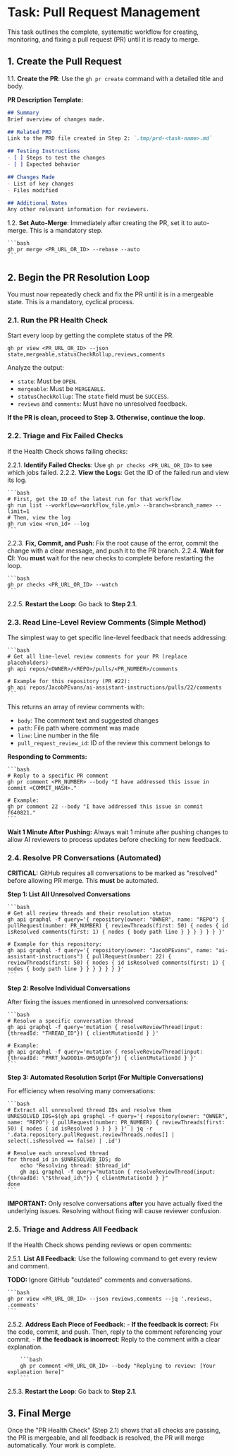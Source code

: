 # Task: Pull Request Management

This task outlines the complete, systematic workflow for creating, monitoring, and fixing a pull request (PR) until it is ready to merge.

## 1. Create the Pull Request

1.1. **Create the PR**: Use the `gh pr create` command with a detailed title and body.

**PR Description Template:**

```markdown
## Summary
Brief overview of changes made.

## Related PRD
Link to the PRD file created in Step 2: `.tmp/prd-<task-name>.md`

## Testing Instructions
- [ ] Steps to test the changes
- [ ] Expected behavior

## Changes Made
- List of key changes
- Files modified

## Additional Notes
Any other relevant information for reviewers.
```

1.2. **Set Auto-Merge**: Immediately after creating the PR, set it to auto-merge. This is a mandatory step.

    ```bash
    gh pr merge <PR_URL_OR_ID> --rebase --auto
    ```

## 2. Begin the PR Resolution Loop

You must now repeatedly check and fix the PR until it is in a mergeable state. This is a mandatory, cyclical process.

### 2.1. Run the PR Health Check

Start every loop by getting the complete status of the PR.

    gh pr view <PR_URL_OR_ID> --json state,mergeable,statusCheckRollup,reviews,comments

Analyze the output:

- `state`: Must be `OPEN`.
- `mergeable`: Must be `MERGEABLE`.
- `statusCheckRollup`: The `state` field must be `SUCCESS`.
- `reviews` and `comments`: Must have no unresolved feedback.

**If the PR is clean, proceed to Step 3. Otherwise, continue the loop.**

### 2.2. Triage and Fix Failed Checks

If the Health Check shows failing checks:

2.2.1. **Identify Failed Checks**: Use `gh pr checks <PR_URL_OR_ID>` to see which jobs failed.
2.2.2. **View the Logs**: Get the ID of the failed run and view its log.

    ```bash
    # First, get the ID of the latest run for that workflow
    gh run list --workflow=<workflow_file.yml> --branch=<branch_name> --limit=1
    # Then, view the log
    gh run view <run_id> --log
    ```

2.2.3. **Fix, Commit, and Push**: Fix the root cause of the error, commit the change with a clear message, and push it to the PR branch.
2.2.4. **Wait for CI**: You **must** wait for the new checks to complete before restarting the loop.

    ```bash
    gh pr checks <PR_URL_OR_ID> --watch
    ```

2.2.5. **Restart the Loop**: Go back to **Step 2.1**.

### 2.3. Read Line-Level Review Comments (Simple Method)

The simplest way to get specific line-level feedback that needs addressing:

    ```bash
    # Get all line-level review comments for your PR (replace placeholders)
    gh api repos/<OWNER>/<REPO>/pulls/<PR_NUMBER>/comments
    
    # Example for this repository (PR #22):
    gh api repos/JacobPEvans/ai-assistant-instructions/pulls/22/comments
    ```

This returns an array of review comments with:
- `body`: The comment text and suggested changes
- `path`: File path where comment was made  
- `line`: Line number in the file
- `pull_request_review_id`: ID of the review this comment belongs to

**Responding to Comments:**

    ```bash
    # Reply to a specific PR comment
    gh pr comment <PR_NUMBER> --body "I have addressed this issue in commit <COMMIT_HASH>."
    
    # Example:
    gh pr comment 22 --body "I have addressed this issue in commit f640821."
    ```

**Wait 1 Minute After Pushing:** Always wait 1 minute after pushing changes to allow AI reviewers to process updates before checking for new feedback.

### 2.4. Resolve PR Conversations (Automated)

**CRITICAL:** GitHub requires all conversations to be marked as "resolved" before allowing PR merge. This **must** be automated.

**Step 1: List All Unresolved Conversations**

    ```bash
    # Get all review threads and their resolution status
    gh api graphql -f query='{ repository(owner: "OWNER", name: "REPO") { pullRequest(number: PR_NUMBER) { reviewThreads(first: 50) { nodes { id isResolved comments(first: 1) { nodes { body path line } } } } } } }'
    
    # Example for this repository:
    gh api graphql -f query='{ repository(owner: "JacobPEvans", name: "ai-assistant-instructions") { pullRequest(number: 22) { reviewThreads(first: 50) { nodes { id isResolved comments(first: 1) { nodes { body path line } } } } } } }'
    ```

**Step 2: Resolve Individual Conversations**

After fixing the issues mentioned in unresolved conversations:

    ```bash
    # Resolve a specific conversation thread
    gh api graphql -f query='mutation { resolveReviewThread(input: {threadId: "THREAD_ID"}) { clientMutationId } }'
    
    # Example:
    gh api graphql -f query='mutation { resolveReviewThread(input: {threadId: "PRRT_kwDOO1m-OM5UgDfm"}) { clientMutationId } }'
    ```

**Step 3: Automated Resolution Script (For Multiple Conversations)**

For efficiency when resolving many conversations:

    ```bash
    # Extract all unresolved thread IDs and resolve them
    UNRESOLVED_IDS=$(gh api graphql -f query='{ repository(owner: "OWNER", name: "REPO") { pullRequest(number: PR_NUMBER) { reviewThreads(first: 50) { nodes { id isResolved } } } } }' | jq -r '.data.repository.pullRequest.reviewThreads.nodes[] | select(.isResolved == false) | .id')
    
    # Resolve each unresolved thread
    for thread_id in $UNRESOLVED_IDS; do
        echo "Resolving thread: $thread_id"
        gh api graphql -f query="mutation { resolveReviewThread(input: {threadId: \"$thread_id\"}) { clientMutationId } }"
    done
    ```

**IMPORTANT:** Only resolve conversations **after** you have actually fixed the underlying issues. Resolving without fixing will cause reviewer confusion.

### 2.5. Triage and Address All Feedback

If the Health Check shows pending reviews or open comments:

2.5.1. **List All Feedback**: Use the following command to get every review and comment.

**TODO:** Ignore GitHub "outdated" comments and conversations.

    ```bash
    gh pr view <PR_URL_OR_ID> --json reviews,comments --jq '.reviews, .comments'
    ```

2.5.2. **Address Each Piece of Feedback**:
    - **If the feedback is correct**: Fix the code, commit, and push. Then, reply to the comment referencing your commit.
    - **If the feedback is incorrect**: Reply to the comment with a clear explanation.

        ```bash
        gh pr comment <PR_URL_OR_ID> --body "Replying to review: [Your explanation here]"
        ```

2.5.3. **Restart the Loop**: Go back to **Step 2.1**.

## 3. Final Merge

Once the "PR Health Check" (Step 2.1) shows that all checks are passing, the PR is mergeable, and all feedback is resolved,
the PR will merge automatically. Your work is complete.
